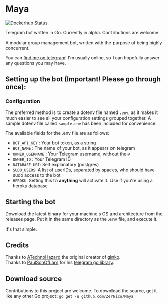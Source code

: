 # Maya
[![Dockerhub Status](https://img.shields.io/docker/cloud/build/zernico/maya)](https://hub.docker.com/r/zernico/maya)

Telegram bot written in Go. Currently in alpha. Contributions are welcome.

A modular group management bot, written with the purpose of being highly concurrent.

You can [find me on telegram](https://t.me/NicoFranke)! I'm usually online, so I can hopefully answer any questions you may have.



## Setting up the bot (Important! Please go through once):

### Configuration
The preferred method is to create a dotenv file named `.env`, as it makes it much easier to see all your configuration settings grouped together. A sample dotenv file called `sample.env` has been included for convenience.

The available fields for the .env file are as follows:
* `BOT_API_KEY` :  Your bot token, as a string
* `BOT_NAME` : The name of your bot, as it appears on telegram
* `OWNER_USERNAME` : Your Telegram username, without the `@`
* `OWNER_ID` : Your Telegram ID
* `DATABASE_URI`: Self explanatory (postgres)
* `SUDO_USERS`: A list of userIDs, separated by spaces, who should have sudo access to the bot
* `HEROKU`: Setting this to **anything** will activate it. Use if you're using a heroku database


## Starting the bot
Download the latest binary for your machine's OS and architecture from the releases page. Put it in the same directory as the .env file, and execute it.

It's that simple.

## Credits
Thanks to [ATechnoHazard](https://github.com/ATechnoHazard) the original creator of [ginko](https://github.com/ATechnoHazard/ginko).  
Thanks to [PaulSonOfLars](https://github.com/PaulSonOfLars) for his [telegram go library](https://github.com/PaulSonOfLars/gotgbot).

## Download source
Contributions to this project are welcome.
To download the source, get it like any other Go project:
 `go get -u github.com/ZerNico/Maya`.
